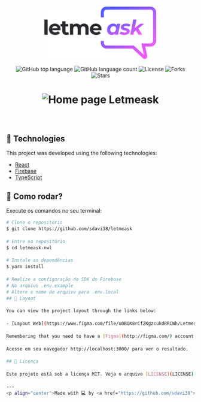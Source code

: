 <p align="center">
  <img alt="Letmeask" src=".github/logo.svg" width="300">
</p>

<p align="center">
  <img alt="GitHub top language" src="https://img.shields.io/github/languages/top/sdavi38/letmeask-nwl?color=835AFD">

  <img alt="GitHub language count" src="https://img.shields.io/github/languages/count/sdavi38/letmeask-nwl?color=835AFD">
  <img  src="https://img.shields.io/static/v1?label=license&message=MIT&color=5965E0&labelColor=121214" alt="License">
  
  <img src="https://img.shields.io/github/forks/sdavi38/letmeask?label=forks&message=MIT&color=5965E0&labelColor=121214" alt="Forks">     

  <img src="https://img.shields.io/github/stars/sdavi38/letmeask?label=stars&message=MIT&color=5965E0&labelColor=121214" alt="Stars">
</p>

<h1 align="center">
    <p align="center">
   <img src="https://user-images.githubusercontent.com/55769021/123392672-b6d06c80-d573-11eb-9851-12faf2b1fcfb.png" alt="Home page Letmeask"/>
</p>
</h1>

<br>

## 🧪 Technologies

This project was developed using the following technologies:

- [React](https://reactjs.org)
- [Firebase](https://firebase.google.com/)
- [TypeScript](https://www.typescriptlang.org/)

## 🚀 Como rodar?

Execute os comandos no seu terminal:

```bash
# Clone o repositório
$ git clone https://github.com/sdavi38/letmeask

# Entre no repositório
$ cd letmeask-nwl

# Instale as dependências
$ yarn install

# Realize a configuração do SDK do Firebase
# No arquivo .env.example
# Altere o nome do arquivo para .env.local
## 🔖 Layout

You can view the project layout through the links below:

- [Layout Web](https://www.figma.com/file/u0BQK8rCf2KgzcukdRRCWh/Letmeask/duplicate) 

Remembering that you need to have a [Figma](http://figma.com/) account to access it.

Acesse em seu navegador http://localhost:3000/ para ver o resultado.

## 📝 Licença

Este projeto está sob a licença MIT. Veja o arquivo [LICENSE](LICENSE) para mais detalhes.

---
<p align="center">Made with 💻 by <a href="https://github.com/sdavi38">David Bernardo</a> <br><br>

